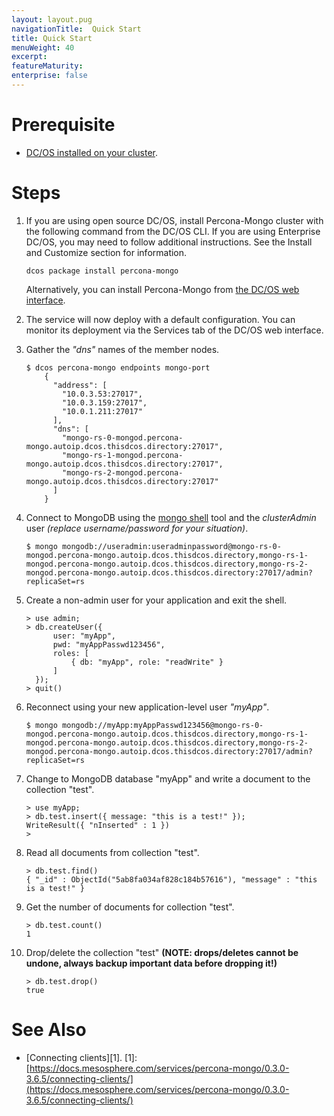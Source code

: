 ```yaml
---
layout: layout.pug
navigationTitle:  Quick Start
title: Quick Start
menuWeight: 40
excerpt:
featureMaturity:
enterprise: false
---
```


# Prerequisite

- [DC/OS installed on your cluster](https://docs.mesosphere.com/latest/administration/installing/).

# Steps

1. If you are using open source DC/OS, install Percona-Mongo cluster with the following command from the DC/OS CLI. If you are using Enterprise DC/OS, you may need to follow additional instructions. See the Install and Customize section for information.

    ```shell
    dcos package install percona-mongo
    ```

    Alternatively, you can install Percona-Mongo from [the DC/OS web interface](https://docs.mesosphere.com/latest/usage/webinterface/).

1. The service will now deploy with a default configuration. You can monitor its deployment via the Services tab of the DC/OS web interface.

1. Gather the *"dns"* names of the member nodes.
    ```shell
    $ dcos percona-mongo endpoints mongo-port
        {
          "address": [
            "10.0.3.53:27017",
            "10.0.3.159:27017",
            "10.0.1.211:27017"
          ],
          "dns": [
            "mongo-rs-0-mongod.percona-mongo.autoip.dcos.thisdcos.directory:27017",
            "mongo-rs-1-mongod.percona-mongo.autoip.dcos.thisdcos.directory:27017",
            "mongo-rs-2-mongod.percona-mongo.autoip.dcos.thisdcos.directory:27017"
          ]
        }
    ```
1. Connect to MongoDB using the [mongo shell](https://docs.mongodb.com/manual/mongo/) tool and the *clusterAdmin* user *(replace username/password for your situation)*.
    ```shell
    $ mongo mongodb://useradmin:useradminpassword@mongo-rs-0-mongod.percona-mongo.autoip.dcos.thisdcos.directory,mongo-rs-1-mongod.percona-mongo.autoip.dcos.thisdcos.directory,mongo-rs-2-mongod.percona-mongo.autoip.dcos.thisdcos.directory:27017/admin?replicaSet=rs
    ```
1. Create a non-admin user for your application and exit the shell.
    ```shell
    > use admin;
    > db.createUser({
          user: "myApp",
          pwd: "myAppPasswd123456",
          roles: [
              { db: "myApp", role: "readWrite" }
          ]
      });
    > quit()
    ```
1. Reconnect using your new application-level user *"myApp"*.
    ```shell
    $ mongo mongodb://myApp:myAppPasswd123456@mongo-rs-0-mongod.percona-mongo.autoip.dcos.thisdcos.directory,mongo-rs-1-mongod.percona-mongo.autoip.dcos.thisdcos.directory,mongo-rs-2-mongod.percona-mongo.autoip.dcos.thisdcos.directory:27017/admin?replicaSet=rs
    ```
1. Change to MongoDB database "myApp" and write a document to the collection "test".
    ```shell
    > use myApp;
    > db.test.insert({ message: "this is a test!" });
    WriteResult({ "nInserted" : 1 })
    >
    ```
1. Read all documents from collection "test".
    ```shell
    > db.test.find()
    { "_id" : ObjectId("5ab8fa034af828c184b57616"), "message" : "this is a test!" }
    ```
1. Get the number of documents for collection "test".
    ```shell
    > db.test.count()
    1
    ```
1. Drop/delete the collection "test" **(NOTE: drops/deletes cannot be undone, always backup important data before dropping it!)**
    ```shell
    > db.test.drop()
    true
    ```

# See Also

- [Connecting clients][1].
 [1]: [https://docs.mesosphere.com/services/percona-mongo/0.3.0-3.6.5/connecting-clients/](https://docs.mesosphere.com/services/percona-mongo/0.3.0-3.6.5/connecting-clients/)
